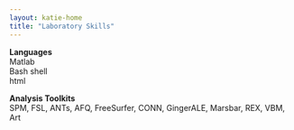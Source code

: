 ```yaml
---
layout: katie-home
title: "Laboratory Skills"
---
```


<span style="font-weight: bold; font-size:1em;">Languages</span>  
Matlab  
Bash shell  
html  

<span style="font-weight: bold; font-size:1em;">Analysis Toolkits</span>  
SPM, FSL, ANTs, AFQ, FreeSurfer, CONN, GingerALE, Marsbar, REX, VBM, Art
